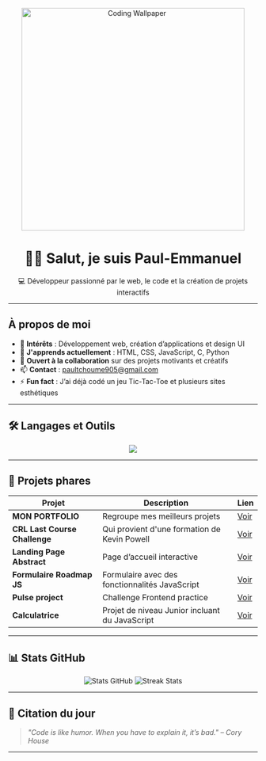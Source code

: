 <!-- Bannière ou GIF -->
<p align="center">
  <img src="https://i.pinimg.com/474x/12/11/32/1211329789c0fdcafbfa1e26b899ef50.jpg" width="450" alt="Coding Wallpaper">
</p>

<h1 align="center"> 👋🏾 Salut, je suis Paul-Emmanuel </h1>

<p align="center">
  💻 Développeur passionné par le web, le code et la création de projets interactifs
</p>

---

##  À propos de moi

- 👀 **Intérêts** : Développement web, création d’applications et design UI
- 🌱 **J'apprends actuellement** : HTML, CSS, JavaScript, C, Python
- 🤝 **Ouvert à la collaboration** sur des projets motivants et créatifs
- 📫 **Contact** : [paultchoume905@gmail.com](mailto:paultchoume905@gmail.com)
- ⚡ **Fun fact** : J’ai déjà codé un jeu Tic-Tac-Toe et plusieurs sites esthétiques

---

## 🛠️ Langages et Outils

<p align="center">
  <img src="https://skillicons.dev/icons?i=html,css,js,c,python,git,github,vscode" />
</p>

---

## 📌 Projets phares

| Projet | Description | Lien |
| ------ | ----------- | ---- |
|   **MON PORTFOLIO**  | Regroupe mes meilleurs projets | [Voir](https://paul04sho.github.io/My-Website/) |
| **CRL Last Course Challenge** | Qui provient  d'une formation de Kevin Powell| [Voir](https://paul04sho.github.io/Kevin-Powell-CRL-Course-Last-Challenge/) |
| **Landing Page Abstract** | Page d’accueil interactive | [Voir](https://paul04sho.github.io/Frontend-Abstract-Landing-Page/) |
| **Formulaire Roadmap JS** | Formulaire avec des fonctionnalités JavaScript | [Voir](https://paul04sho.github.io/Formulaire-Roadmap.sh/)
| **Pulse project** | Challenge Frontend practice | [Voir](https://paul04sho.github.io/Pulse-Landing-Page/)
| **Calculatrice** | Projet de niveau Junior incluant du JavaScript| [Voir](https://paul04sho.github.io/Projet-calculatrice/)

---

## 📊 Stats GitHub

<p align="center">
 <img src="https://github-readme-stats.vercel.app/api?username=Paul04sho&show_icons=true&theme=tokyonight" alt="Stats GitHub" />
 <img src="https://github-readme-streak-stats.herokuapp.com/?user=Paul04sho&theme=tokyonight" alt="Streak Stats" />
</p>

---

## 🌟 Citation du jour

> *"Code is like humor. When you have to explain it, it’s bad." – Cory House*

---
